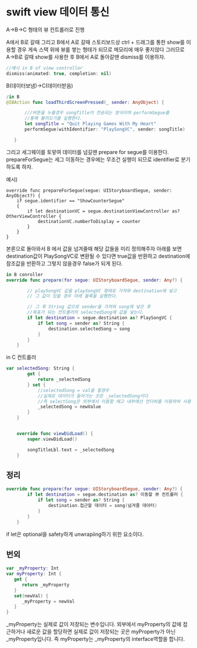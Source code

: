 # swift view 데이터 통신
 A->B->C 형태의 뷰 컨트롤러로 진행

 A에서 B로 갈때 그리고 B에서 A로 갈때 스토리보드상 ctrl + 드래그를 통한 show를 이용할 경우
 게속 스택 위에 뷰를 쌓는 형태가 되므로 메모리에 매우 좋지않다 그러므로 A->B로 갈때 show를 사용한 후
 B에서 A로 돌아갈땐 dismiss를 이용하자.

 ```swift
 //예시 in B of view controller
 dismiss(animated: true, completion: nil)
 ```

B(데이터보냄)->C(데이터받음)
 ```swift
 /in B
 @IBAction func loadThirdScreenPressed(_ sender: AnyObject) {

        ///버튼을 누를경우 songTitle이 전송되는 방식이며 performSegue를
        //통해 불러오기를 실행한다.
        let songTitle = "Quit Playing Games With My Heart"
        performSegue(withIdentifier: "PlaySongVC", sender: songTitle)

    }
 ```

그리고 세그웨이를 토앟여 데이터를 넘길땐 prepare for segue를 이용한다.
prepareForSegue는 세그 이동하는 경우에는 무조건 실행이 되므로 identifier로 분기하도록 하자.

예시)
```swift3
override func prepareForSegue(segue: UIStoryboardSegue, sender: AnyObject?) {
    if segue.identifier == "ShowCounterSegue"
    {
        if let destinationVC = segue.destinationViewController as? OtherViewController {
            destinationVC.numberToDisplay = counter
        }
    }
}
```

본론으로 돌아와서 B 에서 값을 넘겨줄때 해당 값들을 미리 정의해주자
아래를 보면 destination값이 PlaySongVC로 변환될 수 있다면 true값을 반환하고 destination에 참조값을
반환하고 그렇지 않을경우 false가 되게 된다.


```swift
in B conroller
override func prepare(for segue: UIStoryboardSegue, sender: Any?) {

        // playSongVC 값을 playSongVC 형태로 가져와 destination에 넣고
        // 그 값이 있을 경우 아래 블록을 실행한다.

        // 그 후 String 값으로 sender을 가져와 song에 넣은 후
        //목표가 되는 컨트롤러의 selectedSong에 값을 넣는다.
        if let destination = segue.destination as? PlaySongVC {
            if let song = sender as? String {
                destination.selectedSong = song
            }
        }
    }
```


in C 컨트롤러
```swift
var selectedSong: String {
        get {
            return _selectedSong
        } set {
            //selectedSong = val을 할경우
            //실제로 데이터가 들어가는 곳은 _selectedSong이다
            //즉 selectSong은 외부에서 이용할 때고 내부에선 언더바를 이용하여 사용하게 된다.
            _selectedSong = newValue
        }
    }


    override func viewDidLoad() {
        super.viewDidLoad()

        songTitleLbl.text = _selectedSong
    }
```

## 정리
```swift
override func prepare(for segue: UIStoryboardSegue, sender: Any?) {
        if let destination = segue.destination as? 이동할 뷰 컨트롤러 {
            if let song = sender as? String {
                destination.접근할 데이터 = song(넘겨줄 데아터)
            }
        }
    }

```

if let은 optional을 safety하게 unwrapiing하기 위한 요소이다.




## 번외

```swift
var _myProperty: Int
var myProperty: Int {
   get {
      return _myProperty
   }
   set(newVal) {
      _myProperty = newVal
   }
}


```

_myProperty는 실제로 값이 저장되는 변수입니다. 외부에서 myProperty의 값에 접근하거나 새로운 값을 할당하면 실제로 값이 저장되는 곳은 myProperty가 아닌 _myProperty입니다. 즉 myProperty는 _myProperty의 interface역할을 합니다.
